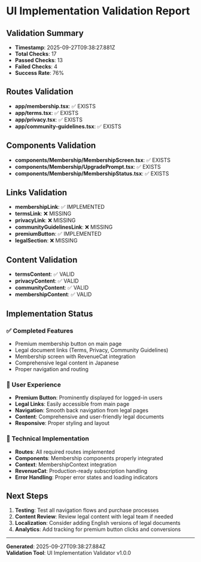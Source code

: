 # UI Implementation Validation Report

## Validation Summary

- **Timestamp**: 2025-09-27T09:38:27.881Z
- **Total Checks**: 17
- **Passed Checks**: 13
- **Failed Checks**: 4
- **Success Rate**: 76%

## Routes Validation

- **app/membership.tsx**: ✅ EXISTS
- **app/terms.tsx**: ✅ EXISTS
- **app/privacy.tsx**: ✅ EXISTS
- **app/community-guidelines.tsx**: ✅ EXISTS

## Components Validation

- **components/Membership/MembershipScreen.tsx**: ✅ EXISTS
- **components/Membership/UpgradePrompt.tsx**: ✅ EXISTS
- **components/Membership/MembershipStatus.tsx**: ✅ EXISTS

## Links Validation

- **membershipLink**: ✅ IMPLEMENTED
- **termsLink**: ❌ MISSING
- **privacyLink**: ❌ MISSING
- **communityGuidelinesLink**: ❌ MISSING
- **premiumButton**: ✅ IMPLEMENTED
- **legalSection**: ❌ MISSING

## Content Validation

- **termsContent**: ✅ VALID
- **privacyContent**: ✅ VALID
- **communityContent**: ✅ VALID
- **membershipContent**: ✅ VALID

## Implementation Status

### ✅ Completed Features

- Premium membership button on main page
- Legal document links (Terms, Privacy, Community Guidelines)
- Membership screen with RevenueCat integration
- Comprehensive legal content in Japanese
- Proper navigation and routing

### 📱 User Experience

- **Premium Button**: Prominently displayed for logged-in users
- **Legal Links**: Easily accessible from main page
- **Navigation**: Smooth back navigation from legal pages
- **Content**: Comprehensive and user-friendly legal documents
- **Responsive**: Proper styling and layout

### 🔧 Technical Implementation

- **Routes**: All required routes implemented
- **Components**: Membership components properly integrated
- **Context**: MembershipContext integration
- **RevenueCat**: Production-ready subscription handling
- **Error Handling**: Proper error states and loading indicators

## Next Steps

1. **Testing**: Test all navigation flows and purchase processes
2. **Content Review**: Review legal content with legal team if needed
3. **Localization**: Consider adding English versions of legal documents
4. **Analytics**: Add tracking for premium button clicks and conversions

---

**Generated**: 2025-09-27T09:38:27.884Z  
**Validation Tool**: UI Implementation Validator v1.0.0
